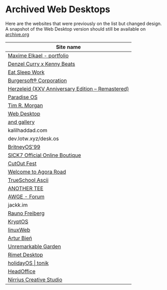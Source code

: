 # Archived Web Desktops

Here are the websites that were previously on the list but changed design.<br />
A snapshot of the Web Desktop version should still be available on [archive.org](https://archive.org)

| Site name |
|---|
| [Maxime Elkael - portfolio](https://web.archive.org/web/20220113152250/https://elkael.com/) |
| [Denzel Curry x Kenny Beats](https://web.archive.org/web/20220225011033/https://denzelcurry.com/) |
| [Eat Sleep Work](https://web.archive.org/web/20210404122006/https://www.eatsleepwork.com/) |
| [Burgersoft® Corporation](https://web.archive.org/web/20200804174451/https://www.burgersoft.co) |
| [Herzeleid (XXV Anniversary Edition – Remastered)](https://web.archive.org/web/20201014005524/https://www.rammstein.de/de/) |
| [Paradise OS](https://web.archive.org/web/20180211061618/http://palm.computer/) |
| [Tim R. Morgan](https://web.archive.org/web/20200507020646/https://timmorgan.org/) |
| [Web Desktop](https://web.archive.org/web/20190120054952/https://webdesktop.net/) |
| [and gallery](https://web.archive.org/web/20200917000023/https://andgallery.art/) |
| kalilhaddad.com |
| dev.lotw.xyz/desk.os |
| [BritneyOS'99](https://web.archive.org/web/20210105054008/http://itsbritneybot.com/) |
| [SICK7 Official Online Boutique](https://web.archive.org/web/20210601000000*/https://sick7.com/) |
| [CutOut Fest](https://web.archive.org/web/20210608201545/https://cutoutfest.com/) |
| [Welcome to Agora Road](https://web.archive.org/web/20201203062845/https://forum.agoraroad.com/index.php) |
| [TrueSchool Ascii](https://web.archive.org/web/20220101190540/http://trueschool.se/) |
| [ANOTHER TEE](https://web.archive.org/web/20220902130019/https://www.anothertee.xyz/) | 
| [AWGE - Forum](https://web.archive.org/web/20220123064312/https://forums.awgeshit.com/) |
| jackk.im |
| [Rauno Freiberg](https://rauno.me) |
| [KryptOS](https://web.archive.org/web/20221213182021/https://kry.pt/) |
| [linuxWeb](https://github.com/Manthee1/linuxWeb) |
| [Artur Bień](https://web.archive.org/web/20220401074943/https://www.expensive.toys/) |
| [Unremarkable Garden](https://web.archive.org/web/20220629223156/https://unremarkablegarden.com/) |
| [Rimet Desktop](https://web.archive.org/web/20220805051733/http://geocities.ws/rimet/) |
| [holidayOS \| tonik](https://web.archive.org/web/20230118201809/https://holidayos.tonik.com/) |
| [HeadOffice](https://web.archive.org/web/20230219223306/http://headofffice.com/) |
| [Nirrius Creative Studio](https://web.archive.org/web/20210118193913/https://nirri.us/) |
